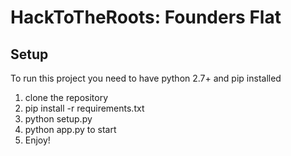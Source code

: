 # HackToTheRoots: Founders Flat

## Setup
To run this project you need to have python 2.7+ and pip installed

1. clone the repository
2. pip install -r requirements.txt
3. python setup.py
4. python app.py to start
5. Enjoy!

